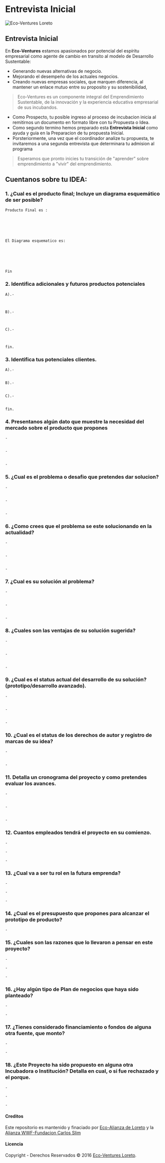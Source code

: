 # Entrevista Inicial

![Eco-Ventures Loreto](../.gitbook/assets/eco-ventures_logo_1x1.png)

## Entrevista Inicial

En **Eco-Ventures** estamos apasionados por potencial del espíritu empresarial como agente de cambio en transito al modelo de Desarrollo Sustentable:

* Generando nuevas alternativas de negocio.
* Mejorando el desempeño de los actuales negocios.
* Creando nuevas empresas sociales, que marquen diferencia, al mantener un enlace mutuo entre su proposito y su sostenibilidad,

> Eco-Ventures es un componente integral del Emprendimiento Sustentable, de la innovación y la experiencia educativa empresarial de sus incubandos.

* Como Prospecto, tu posible ingreso al proceso de incubacion inicia al remitirnos un documento en formato libre con tu Propuesta o Idea.
* Como segundo termino hemos preparado esta **Entrevista Inicial** como ayuda y guia en la Preparacion de tu propuesta Inicial.
* Porsteriormente, una vez que el coordinador analize tu propuesta, te invitaremos a una segunda entrevista que determinara tu admision al programa

> Esperamos que pronto inicies tu transición de "aprender" sobre emprendimiento a "vivir" del emprendimiento.

## Cuentanos sobre tu IDEA:

### 1. ¿Cual es el producto final; Incluye un diagrama esquemático de ser posible?

```text
Producto Final es :






El Diagrama esquematico es:






Fin
```

### 2. Identifica adicionales y futuros productos potenciales

```text
A).-



B).-



C).-



fin.
```

### 3. Identifica tus potenciales clientes.

```text
A).-


B).-


C).-


fin.
```

### 4. Presentanos algún dato que muestre la necesidad del mercado sobre el producto que propones

```text
-


-


-
```

### 5. ¿Cual es el problema o desafio que pretendes dar solucion?

```text
-


-


-
```

### 6. ¿Como crees que el problema se este solucionando en la actualidad?

```text
-


-


-
```

### 7. ¿Cual es su solución al problema?

```text
-


-


-
```

### 8. ¿Cuales son las ventajas de su solución sugerida?

```text
-


-


-
```

### 9. ¿Cual es el status actual del desarrollo de su solución? \(prototipo/desarrollo avanzado\).

```text
-


-


-
```

### 10. ¿Cual es el status de los derechos de autor y registro de marcas de su idea?

```text
-


-
```

### 11. Detalla un cronograma del proyecto y como pretendes evaluar los avances.

```text
-


-


-
```

### 12. Cuantos empleados tendrá el proyecto en su comienzo.

```text
-

-

-
```

### 13. ¿Cual va a ser tu rol en la futura emprenda?

```text
-

-

-
```

### 14. ¿Cual es el presupuesto que propones para alcanzar el prototipo de producto?

```text
-
```

### 15. ¿Cuales son las razones que lo llevaron a pensar en este proyecto?

```text
-

-

-
```

### 16. ¿Hay algún tipo de Plan de negocios que haya sido planteado?

```text
-

-
```

### 17. ¿Tienes considerado financiamiento o fondos de alguna otra fuente, que monto?

```text
-

-
```

### 18. ¿Este Proyecto ha sido propuesto en alguna otra Incubadora o Institución? Detalla en cual, o si fue rechazado y el porque.

```text
-

-

-
```

#### Creditos

Este repositorio es mantenido y finaciado por [Eco-Alianza de Loreto](http://ecoalianzaloreto.org) y la [Alianza WWF-Fundacion Carlos Slim](http://www.wwf.org.mx/quienes_somos/nuestras_alianzas/alianza_wwf_fundacion_carlos_slim/)

#### Licencia

Copyright - Derechos Reservados © 2016 [Eco-Ventures Loreto](http://ecoventures.strikingly.com).

